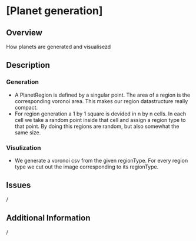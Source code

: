 # [Planet generation]

## Overview
How planets are generated and visualisezd

## Description
### Generation
- A PlanetRegion is defined by a singular point. The area of a region is the corresponding voronoi area. This makes our region datastructure really compact.
- For region generation a 1 by 1 square is devided in n by n cells. In each cell we take a random point inside that cell and assign a region type to that point. By doing this regions are random, but also somewhat the same size.
### Visulization
- We generate a voronoi csv from the given regionType. For every region type we cut out the image corresponding to its regionType.

## Issues
/

## Additional Information
/
